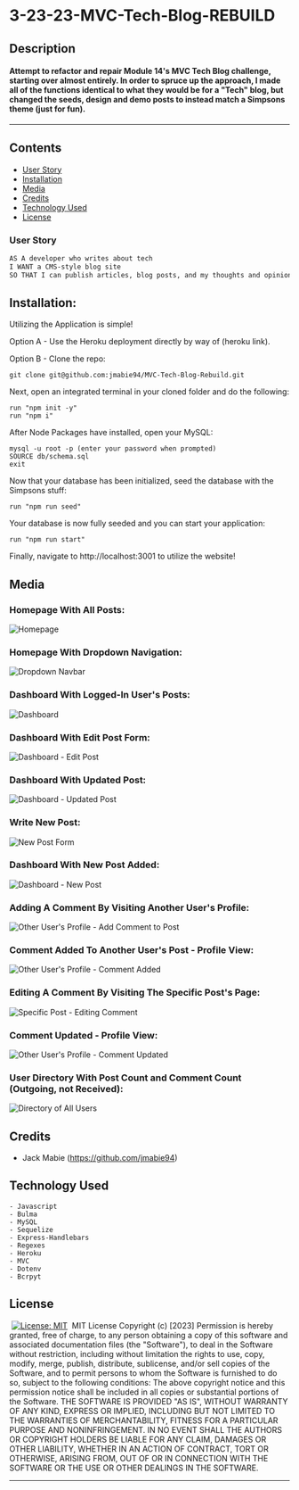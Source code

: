 # 3-23-23-MVC-Tech-Blog-REBUILD

## Description

#### Attempt to refactor and repair Module 14's MVC Tech Blog challenge, starting over almost entirely. In order to spruce up the approach, I made all of the functions identical to what they would be for a "Tech" blog, but changed the seeds, design and demo posts to instead match a Simpsons theme (just for fun).

---

## Contents

- [User Story](#user-story)
- [Installation](#installation)
- [Media](#media)
- [Credits](#credits)
- [Technology Used](#technology-used)
- [License](#license)
  ​

### User Story

```md
AS A developer who writes about tech
I WANT a CMS-style blog site
SO THAT I can publish articles, blog posts, and my thoughts and opinions
```

## Installation:

Utilizing the Application is simple!

Option A - Use the Heroku deployment directly by way of (heroku link).

Option B - Clone the repo:

    git clone git@github.com:jmabie94/MVC-Tech-Blog-Rebuild.git

Next, open an integrated terminal in your cloned folder and do the following:

    run "npm init -y"
    run "npm i"

After Node Packages have installed, open your MySQL:

    mysql -u root -p (enter your password when prompted)
    SOURCE db/schema.sql
    exit

Now that your database has been initialized, seed the database with the Simpsons stuff:

    run "npm run seed"

Your database is now fully seeded and you can start your application:

    run "npm run start"

Finally, navigate to http://localhost:3001 to utilize the website!
​

## Media

### Homepage With All Posts:

![Homepage](/public/media/blog-homepage-all-posts.png)

### Homepage With Dropdown Navigation:

![Dropdown Navbar](/public/media/blog-homepage-all-posts-navbar-dropdown.png)

### Dashboard With Logged-In User's Posts:

![Dashboard](/public/media/blog-dashboard.png)

### Dashboard With Edit Post Form:

![Dashboard - Edit Post](/public/media/blog-dashboard-edit-post.png)

### Dashboard With Updated Post:

![Dashboard - Updated Post](/public/media/blog-dashboard-updated-post.png)

### Write New Post:

![New Post Form](/public/media/blog-write-new-post.png)

### Dashboard With New Post Added:

![Dashboard - New Post](/public/media/blog-dashboard-new-post-added.png)

### Adding A Comment By Visiting Another User's Profile:

![Other User's Profile - Add Comment to Post](/public/media/blog-other-users-profile-adding-comment.png)

### Comment Added To Another User's Post - Profile View:

![Other User's Profile - Comment Added](/public/media/blog-other-users-profile-comment-posted.png)

### Editing A Comment By Visiting The Specific Post's Page:

![Specific Post - Editing Comment](/public/media/blog-single-post-edit-comment.png)

### Comment Updated - Profile View:

![Other User's Profile - Comment Updated](/public/media/blog-other-users-profile-updated-comment.png)

### User Directory With Post Count and Comment Count (Outgoing, not Received):

![Directory of All Users](/public/media/blog-user-directory.png)
​

## Credits

- Jack Mabie (https://github.com/jmabie94)
  ​

## Technology Used

    - Javascript
    - Bulma
    - MySQL
    - Sequelize
    - Express-Handlebars
    - Regexes
    - Heroku
    - MVC
    - Dotenv
    - Bcrpyt

## License

​
[![License: MIT](https://img.shields.io/badge/License-MIT-yellow.svg)](https://opensource.org/licenses/MIT)
​
MIT License
Copyright (c) [2023]
Permission is hereby granted, free of charge, to any person obtaining a copy
of this software and associated documentation files (the "Software"), to deal
in the Software without restriction, including without limitation the rights
to use, copy, modify, merge, publish, distribute, sublicense, and/or sell
copies of the Software, and to permit persons to whom the Software is
furnished to do so, subject to the following conditions:
The above copyright notice and this permission notice shall be included in all
copies or substantial portions of the Software.
THE SOFTWARE IS PROVIDED "AS IS", WITHOUT WARRANTY OF ANY KIND, EXPRESS OR
IMPLIED, INCLUDING BUT NOT LIMITED TO THE WARRANTIES OF MERCHANTABILITY,
FITNESS FOR A PARTICULAR PURPOSE AND NONINFRINGEMENT. IN NO EVENT SHALL THE
AUTHORS OR COPYRIGHT HOLDERS BE LIABLE FOR ANY CLAIM, DAMAGES OR OTHER
LIABILITY, WHETHER IN AN ACTION OF CONTRACT, TORT OR OTHERWISE, ARISING FROM,
OUT OF OR IN CONNECTION WITH THE SOFTWARE OR THE USE OR OTHER DEALINGS IN THE
SOFTWARE.
​

---
